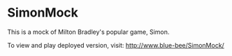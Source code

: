 # SimonMock

This is a mock of Milton Bradley's popular game, Simon.

To view and play deployed version, visit: http://www.blue-bee/SimonMock/
